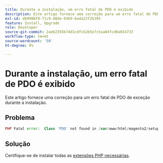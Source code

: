 ```yaml
---
title: Durante a instalação, um erro fatal de PDO é exibido
description: Este artigo fornece uma correção para um erro fatal de PDO de exceção durante a instalação.
exl-id: d69908f0-71c9-48de-9369-6ada22f2b393
feature: Install, Upgrade
role: Developer
source-git-commit: 2aeb2355b74d1cdfc62b5e7c5aa04fcd0a654733
workflow-type: tm+mt
source-wordcount: '50'
ht-degree: 0%

---
```


# Durante a instalação, um erro fatal de PDO é exibido

Este artigo fornece uma correção para um erro fatal de PDO de exceção durante a instalação.

## Problema

```php
PHP Fatal error:  Class 'PDO' not found in /var/www/html/magento2/setup/module/Magento/Setup/src/Module/Setup/ConnectionFactory.php on line 44
```

## Solução

Certifique-se de instalar todas as [extensões PHP necessárias](https://experienceleague.adobe.com/en/docs/commerce-operations/installation-guide/prerequisites/php-settings).

